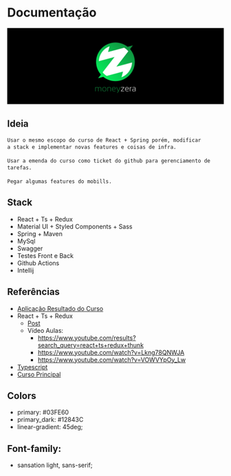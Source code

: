 # Documentação

![MoneyZera](./assets/git-banner.svg)

## Ideia

	Usar o mesmo escopo do curso de React + Spring porém, modificar
	a stack e implementar novas features e coisas de infra.
	
	Usar a emenda do curso como ticket do github para gerenciamento de tarefas.
	
	Pegar algumas features do mobills.

## Stack

- React + Ts + Redux
- Material UI + Styled Components + Sass
- Spring + Maven
- MySql
- Swagger
- Testes Front e Back
- Github Actions
- Intellij

## Referências

- [Aplicação Resultado do Curso](https://minhas-financas-app.herokuapp.com/#/login)
- React + Ts + Redux
    - [Post](https://github.com/piotrwitek/react-redux-typescript-guide)
    - Vídeo Aulas:
        - https://www.youtube.com/results?search_query=react+ts+redux+thunk
		- https://www.youtube.com/watch?v=Lkng78QNWJA
		- https://www.youtube.com/watch?v=VOWVYpOy_Lw
- [Typescript](https://docs.microsoft.com/pt-br/learn/paths/build-javascript-applications-typescript/)
- [Curso Principal](https://www.udemy.com/course/desenvolva-aplicacoes-completas-com-spring-boot-e-react-js/)
	

## Colors

- primary: #03FE60
- primary_dark: #12843C
- linear-gradient: 45deg;

## Font-family:

- sansation light, sans-serif;
